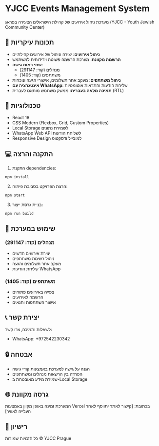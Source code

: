 # YJCC Events Management System

מערכת ניהול אירועים של קהילת הישראלים הצעירה בפראג (YJCC - Youth Jewish Community Center)

## 🌟 תכונות עיקריות

- **ניהול אירועים**: יצירה וניהול של אירועים קהילתיים
- **הרשמה מקוונת**: מערכת הרשמה פשוטה וידידותית למשתמש
- **שתי רמות גישה**: 
  - מנהלים (קוד: 291147)
  - משתתפים (קוד: 1405)
- **ניהול משתתפים**: מעקב אחר תשלומים, אישורי הגעה ונוכחות
- **אינטגרציה עם WhatsApp**: שליחת הודעות והתראות אוטומטיות
- **תמיכה מלאה בעברית**: ממשק משתמש מותאם לעברית (RTL)

## 🚀 טכנולוגיות

- React 18
- CSS Modern (Flexbox, Grid, Custom Properties)
- Local Storage לשמירת נתונים
- WhatsApp Web API לשליחת הודעות
- Responsive Design למובייל ודסקטופ

## 💻 התקנה והרצה

1. התקנת dependencies:
```bash
npm install
```

2. הרצת הפרויקט בסביבת פיתוח:
```bash
npm start
```

3. בניית גרסת ייצור:
```bash
npm run build
```

## 📱 שימוש במערכת

### מנהלים (קוד: 291147)
- יצירת אירועים חדשים
- ניהול רשימת משתתפים
- מעקב אחר תשלומים והגעה
- שליחת הודעות WhatsApp

### משתתפים (קוד: 1405)
- צפייה באירועים פתוחים
- הרשמה לאירועים
- אישור השתתפות ותנאים

## 📞 יצירת קשר

לשאלות ותמיכה, צרו קשר:
- WhatsApp: +972542230342

## 🔒 אבטחה

- הגנה על גישה למערכת באמצעות קודי גישה
- הפרדה בין הרשאות מנהלים ומשתתפים
- שמירת מידע מאובטחת ב-Local Storage

## 🌐 גרסה מקוונת

המערכת זמינה באופן מקוון באמצעות Vercel בכתובת:
[קישור לאתר יתווסף לאחר העלייה לאוויר]

## 📄 רישיון

כל הזכויות שמורות © YJCC Prague 

